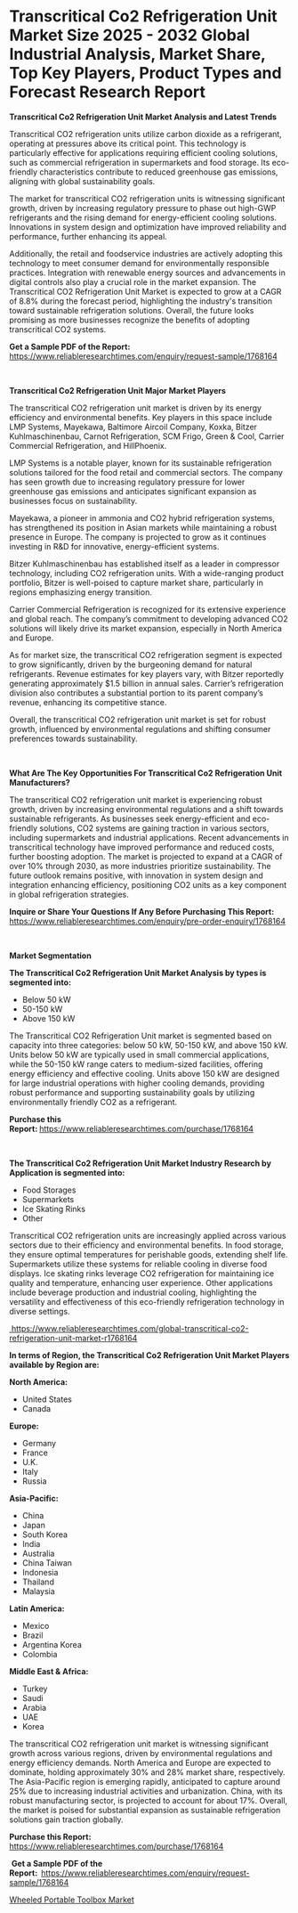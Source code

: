 <p><h1>Transcritical Co2 Refrigeration Unit Market Size 2025 - 2032 Global Industrial Analysis, Market Share, Top Key Players, Product Types and Forecast Research Report</h1></p><p><strong>Transcritical Co2 Refrigeration Unit Market Analysis and Latest Trends</strong></p>
<p><p>Transcritical CO2 refrigeration units utilize carbon dioxide as a refrigerant, operating at pressures above its critical point. This technology is particularly effective for applications requiring efficient cooling solutions, such as commercial refrigeration in supermarkets and food storage. Its eco-friendly characteristics contribute to reduced greenhouse gas emissions, aligning with global sustainability goals.</p><p>The market for transcritical CO2 refrigeration units is witnessing significant growth, driven by increasing regulatory pressure to phase out high-GWP refrigerants and the rising demand for energy-efficient cooling solutions. Innovations in system design and optimization have improved reliability and performance, further enhancing its appeal.</p><p>Additionally, the retail and foodservice industries are actively adopting this technology to meet consumer demand for environmentally responsible practices. Integration with renewable energy sources and advancements in digital controls also play a crucial role in the market expansion. The Transcritical CO2 Refrigeration Unit Market is expected to grow at a CAGR of 8.8% during the forecast period, highlighting the industry's transition toward sustainable refrigeration solutions. Overall, the future looks promising as more businesses recognize the benefits of adopting transcritical CO2 systems.</p></p>
<p><strong>Get a Sample PDF of the Report:&nbsp;</strong> <a href="https://www.reliableresearchtimes.com/enquiry/request-sample/1768164?utm_campaign=2204&utm_medium=2&utm_source=Github&utm_content=ia&utm_term=11042025&utm_id=transcritical-co2-refrigeration-unit">https://www.reliableresearchtimes.com/enquiry/request-sample/1768164</a></p>
<p>&nbsp;</p>
<p><strong>Transcritical Co2 Refrigeration Unit Major Market Players</strong></p>
<p><p>The transcritical CO2 refrigeration unit market is driven by its energy efficiency and environmental benefits. Key players in this space include LMP Systems, Mayekawa, Baltimore Aircoil Company, Koxka, Bitzer Kuhlmaschinenbau, Carnot Refrigeration, SCM Frigo, Green & Cool, Carrier Commercial Refrigeration, and HillPhoenix.</p><p>LMP Systems is a notable player, known for its sustainable refrigeration solutions tailored for the food retail and commercial sectors. The company has seen growth due to increasing regulatory pressure for lower greenhouse gas emissions and anticipates significant expansion as businesses focus on sustainability.</p><p>Mayekawa, a pioneer in ammonia and CO2 hybrid refrigeration systems, has strengthened its position in Asian markets while maintaining a robust presence in Europe. The company is projected to grow as it continues investing in R&D for innovative, energy-efficient systems.</p><p>Bitzer Kuhlmaschinenbau has established itself as a leader in compressor technology, including CO2 refrigeration units. With a wide-ranging product portfolio, Bitzer is well-poised to capture market share, particularly in regions emphasizing energy transition.</p><p>Carrier Commercial Refrigeration is recognized for its extensive experience and global reach. The company’s commitment to developing advanced CO2 solutions will likely drive its market expansion, especially in North America and Europe.</p><p>As for market size, the transcritical CO2 refrigeration segment is expected to grow significantly, driven by the burgeoning demand for natural refrigerants. Revenue estimates for key players vary, with Bitzer reportedly generating approximately $1.5 billion in annual sales. Carrier’s refrigeration division also contributes a substantial portion to its parent company’s revenue, enhancing its competitive stance.</p><p>Overall, the transcritical CO2 refrigeration unit market is set for robust growth, influenced by environmental regulations and shifting consumer preferences towards sustainability.</p></p>
<p>&nbsp;</p>
<p><strong>What Are The Key Opportunities For Transcritical Co2 Refrigeration Unit Manufacturers?</strong></p>
<p><p>The transcritical CO2 refrigeration unit market is experiencing robust growth, driven by increasing environmental regulations and a shift towards sustainable refrigerants. As businesses seek energy-efficient and eco-friendly solutions, CO2 systems are gaining traction in various sectors, including supermarkets and industrial applications. Recent advancements in transcritical technology have improved performance and reduced costs, further boosting adoption. The market is projected to expand at a CAGR of over 10% through 2030, as more industries prioritize sustainability. The future outlook remains positive, with innovation in system design and integration enhancing efficiency, positioning CO2 units as a key component in global refrigeration strategies.</p></p>
<p><strong>Inquire or Share Your Questions If Any Before Purchasing This Report:</strong> <a href="https://www.reliableresearchtimes.com/enquiry/pre-order-enquiry/1768164?utm_campaign=2204&utm_medium=2&utm_source=Github&utm_content=ia&utm_term=11042025&utm_id=transcritical-co2-refrigeration-unit">https://www.reliableresearchtimes.com/enquiry/pre-order-enquiry/1768164</a></p>
<p>&nbsp;</p>
<p><strong>Market Segmentation</strong></p>
<p><strong>The Transcritical Co2 Refrigeration Unit Market Analysis by types is segmented into:</strong></p>
<p><ul><li>Below 50 kW</li><li>50-150 kW</li><li>Above 150 kW</li></ul></p>
<p><p>The Transcritical CO2 Refrigeration Unit market is segmented based on capacity into three categories: below 50 kW, 50-150 kW, and above 150 kW. Units below 50 kW are typically used in small commercial applications, while the 50-150 kW range caters to medium-sized facilities, offering energy efficiency and effective cooling. Units above 150 kW are designed for large industrial operations with higher cooling demands, providing robust performance and supporting sustainability goals by utilizing environmentally friendly CO2 as a refrigerant.</p></p>
<p><strong>Purchase this Report:&nbsp;</strong><a href="https://www.reliableresearchtimes.com/purchase/1768164?utm_campaign=2204&utm_medium=2&utm_source=Github&utm_content=ia&utm_term=11042025&utm_id=transcritical-co2-refrigeration-unit">https://www.reliableresearchtimes.com/purchase/1768164</a></p>
<p>&nbsp;</p>
<p><strong>The Transcritical Co2 Refrigeration Unit Market Industry Research by Application is segmented into:</strong></p>
<p><ul><li>Food Storages</li><li>Supermarkets</li><li>Ice Skating Rinks</li><li>Other</li></ul></p>
<p><p>Transcritical CO2 refrigeration units are increasingly applied across various sectors due to their efficiency and environmental benefits. In food storage, they ensure optimal temperatures for perishable goods, extending shelf life. Supermarkets utilize these systems for reliable cooling in diverse food displays. Ice skating rinks leverage CO2 refrigeration for maintaining ice quality and temperature, enhancing user experience. Other applications include beverage production and industrial cooling, highlighting the versatility and effectiveness of this eco-friendly refrigeration technology in diverse settings.</p></p>
<p><a href="https://www.reliableresearchtimes.com/global-transcritical-co2-refrigeration-unit-market-r1768164?utm_campaign=2204&utm_medium=2&utm_source=Github&utm_content=ia&utm_term=11042025&utm_id=transcritical-co2-refrigeration-unit">&nbsp;https://www.reliableresearchtimes.com/global-transcritical-co2-refrigeration-unit-market-r1768164</a></p>
<p><strong>In terms of Region, the Transcritical Co2 Refrigeration Unit Market Players available by Region are:</strong></p>
<p>
    <p> <strong> North America: </strong>
        <ul>
            <li>United States</li>
            <li>Canada</li>
        </ul>
        </p> 
    <p> <strong> Europe: </strong>
        <ul>
            <li>Germany</li>
            <li>France</li>
            <li>U.K.</li>
            <li>Italy</li>
            <li>Russia</li>
        </ul>
        </p> 
    <p> <strong> Asia-Pacific: </strong>
        <ul>
            <li>China</li>
            <li>Japan</li>
            <li>South Korea</li>
            <li>India</li>
            <li>Australia</li>
            <li>China Taiwan</li>
            <li>Indonesia</li>
            <li>Thailand</li>
            <li>Malaysia</li>
        </ul>
        </p> 
    <p> <strong> Latin America: </strong>
        <ul>
            <li>Mexico</li>
            <li>Brazil</li>
            <li>Argentina Korea</li>
            <li>Colombia</li>
        </ul>
        </p> 
    <p> <strong> Middle East & Africa: </strong>
        <ul>
            <li>Turkey</li>
            <li>Saudi</li>
            <li>Arabia</li>
            <li>UAE</li>
            <li>Korea</li>
        </ul>
    </p>
    </p>
<p><p>The transcritical CO2 refrigeration unit market is witnessing significant growth across various regions, driven by environmental regulations and energy efficiency demands. North America and Europe are expected to dominate, holding approximately 30% and 28% market share, respectively. The Asia-Pacific region is emerging rapidly, anticipated to capture around 25% due to increasing industrial activities and urbanization. China, with its robust manufacturing sector, is projected to account for about 17%. Overall, the market is poised for substantial expansion as sustainable refrigeration solutions gain traction globally.</p></p>
<p><strong>Purchase this Report: </strong><a href="https://www.reliableresearchtimes.com/purchase/1768164?utm_campaign=2204&utm_medium=2&utm_source=Github&utm_content=ia&utm_term=11042025&utm_id=transcritical-co2-refrigeration-unit">https://www.reliableresearchtimes.com/purchase/1768164</a></p>
<p>&nbsp;<strong>Get a Sample PDF of the Report:&nbsp;&nbsp;</strong><a href="https://www.reliableresearchtimes.com/enquiry/request-sample/1768164?utm_campaign=2204&utm_medium=2&utm_source=Github&utm_content=ia&utm_term=11042025&utm_id=transcritical-co2-refrigeration-unit">https://www.reliableresearchtimes.com/enquiry/request-sample/1768164</a></p>
<p><strong></strong></p>
<p><p><a href="https://github.com/ishikodehira/Market-Research-Report-List-1/blob/main/wheeled-portable-toolbox-market.md?utm_campaign=2204&utm_medium=2&utm_source=Github&utm_content=ia&utm_term=11042025&utm_id=transcritical-co2-refrigeration-unit">Wheeled Portable Toolbox Market</a></p></p>